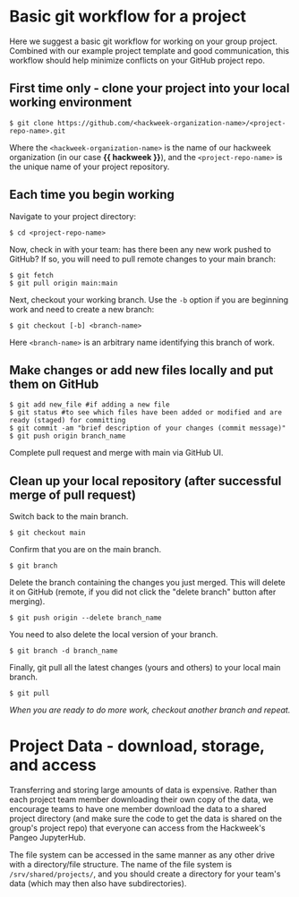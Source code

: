 # Basic git workflow for a project
Here we suggest a basic git workflow for working on your group project. Combined with our example project template and good communication, this workflow should help minimize conflicts on your GitHub project repo.

## First time only - clone your project into your local working environment 
 
```
$ git clone https://github.com/<hackweek-organization-name>/<project-repo-name>.git 
```


Where the ```<hackweek-organization-name>``` is the name of our hackweek organization (in our case **{{ hackweek }}**), and the ```<project-repo-name>``` is the unique name of your project repository.

## Each time you begin working

Navigate to your project directory:

```
$ cd <project-repo-name> 
```

Now, check in with your team: has there been any new work pushed to GitHub? If so, you will need to pull remote changes to your main branch:

```
$ git fetch
$ git pull origin main:main
```

Next, checkout your working branch. Use the ```-b``` option if you are beginning work and need to create a new branch:

```
$ git checkout [-b] <branch-name>  
```

Here ```<branch-name>``` is an arbitrary name identifying this branch of work. 

## Make changes or add new files locally and put them on GitHub

```
$ git add new_file #if adding a new file 
$ git status #to see which files have been added or modified and are ready (staged) for committing
$ git commit -am "brief description of your changes (commit message)"  
$ git push origin branch_name  
```
Complete pull request and merge with main via GitHub UI. 


## Clean up your local repository (after successful merge of pull request)
Switch back to the main branch. 
```
$ git checkout main
```

Confirm that you are on the main branch. 
```
$ git branch
```

Delete the branch containing the changes you just merged. This will delete it on GitHub (remote, if you did not click the "delete branch" button after merging). 
```
$ git push origin --delete branch_name
```

You need to also delete the local version of your branch.
```
$ git branch -d branch_name
```

Finally, git pull all the latest changes (yours and others) to your local main branch. 
```
$ git pull
```

_When you are ready to do more work, checkout another branch and repeat._  


# Project Data - download, storage, and access
Transferring and storing large amounts of data is expensive. Rather than each project team member downloading their own copy of the data, we encourage teams to have one member download the data to a shared project directory (and make sure the code to get the data is shared on the group's project repo) that everyone can access from the Hackweek's Pangeo JupyterHub.

The file system can be accessed in the same manner as any other drive with a directory/file structure. The name of the file system is `/srv/shared/projects/`, and you should create a directory for your team's data (which may then also have subdirectories).